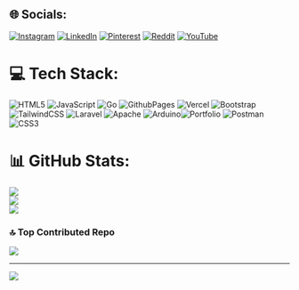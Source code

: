 ## 🌐 Socials:
[![Instagram](https://img.shields.io/badge/Instagram-%23E4405F.svg?logo=Instagram&logoColor=white)](https://instagram.com/https://www.instagram.com/w1ldan_aditya/) [![LinkedIn](https://img.shields.io/badge/LinkedIn-%230077B5.svg?logo=linkedin&logoColor=white)](https://linkedin.com/in/https://www.facebook.com/wildan.aditya.7311/) [![Pinterest](https://img.shields.io/badge/Pinterest-%23E60023.svg?logo=Pinterest&logoColor=white)](https://pinterest.com/https://pin.it/4lda4xl7Y) [![Reddit](https://img.shields.io/badge/Reddit-%23FF4500.svg?logo=Reddit&logoColor=white)](https://reddit.com/user/https://www.reddit.com/user/WildanAditya/) [![YouTube](https://img.shields.io/badge/YouTube-%23FF0000.svg?logo=YouTube&logoColor=white)](https://youtube.com/@www.youtube.com/@wildan_corleone) 

# 💻 Tech Stack:
![HTML5](https://img.shields.io/badge/html5-%23E34F26.svg?style=for-the-badge&logo=html5&logoColor=white) ![JavaScript](https://img.shields.io/badge/javascript-%23323330.svg?style=for-the-badge&logo=javascript&logoColor=%23F7DF1E) ![Go](https://img.shields.io/badge/go-%2300ADD8.svg?style=for-the-badge&logo=go&logoColor=white) ![GithubPages](https://img.shields.io/badge/github%20pages-121013?style=for-the-badge&logo=github&logoColor=white) ![Vercel](https://img.shields.io/badge/vercel-%23000000.svg?style=for-the-badge&logo=vercel&logoColor=white) ![Bootstrap](https://img.shields.io/badge/bootstrap-%238511FA.svg?style=for-the-badge&logo=bootstrap&logoColor=white) ![TailwindCSS](https://img.shields.io/badge/tailwindcss-%2338B2AC.svg?style=for-the-badge&logo=tailwind-css&logoColor=white) ![Laravel](https://img.shields.io/badge/laravel-%23FF2D20.svg?style=for-the-badge&logo=laravel&logoColor=white) ![Apache](https://img.shields.io/badge/apache-%23D42029.svg?style=for-the-badge&logo=apache&logoColor=white) ![Arduino](https://img.shields.io/badge/-Arduino-00979D?style=for-the-badge&logo=Arduino&logoColor=white)![Portfolio](https://img.shields.io/badge/Portfolio-%23000000.svg?style=for-the-badge&logo=firefox&logoColor=#FF7139) ![Postman](https://img.shields.io/badge/Postman-FF6C37?style=for-the-badge&logo=postman&logoColor=white) ![CSS3](https://img.shields.io/badge/css3-%231572B6.svg?style=for-the-badge&logo=css3&logoColor=white)
# 📊 GitHub Stats:
![](https://github-readme-stats.vercel.app/api?username=AdityaWilldan&theme=tokyonight&hide_border=false&include_all_commits=true&count_private=false)<br/>
![](https://github-readme-streak-stats.herokuapp.com/?user=AdityaWilldan&theme=tokyonight&hide_border=false)<br/>
![](https://github-readme-stats.vercel.app/api/top-langs/?username=AdityaWilldan&theme=tokyonight&hide_border=false&include_all_commits=true&count_private=false&layout=compact)

### 🔝 Top Contributed Repo
![](https://github-contributor-stats.vercel.app/api?username=AdityaWilldan&limit=5&theme=tokyonight&combine_all_yearly_contributions=true)

---
[![](https://visitcount.itsvg.in/api?id=AdityaWilldan&icon=0&color=0)](https://visitcount.itsvg.in)

<!-- Proudly created with GPRM ( https://gprm.itsvg.in ) -->
